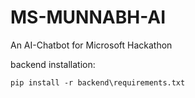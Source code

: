 # MS-MUNNABH-AI
An AI-Chatbot for Microsoft Hackathon

backend installation:
```
pip install -r backend\requirements.txt
```
